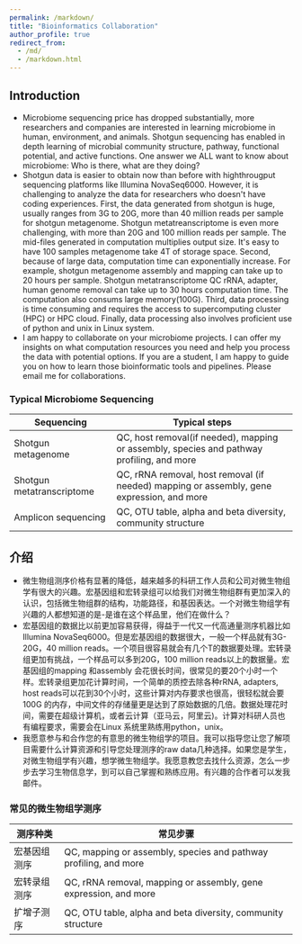 ```yaml
---
permalink: /markdown/
title: "Bioinformatics Collaboration"
author_profile: true
redirect_from: 
  - /md/
  - /markdown.html
---
```


## Introduction

* Microbiome sequencing price has dropped substantially, more researchers and companies are interested in learning microbiome in human, environment, and animals. Shotgun sequencing has enabled in depth learning of microbial community structure, pathway, functional potential, and active functions. One answer we ALL want to know about microbiome: Who is there, what are they doing? 
* Shotgun data is easier to obtain now than before with highthrougput sequencing platforms like Illumina NovaSeq6000. However, it is challenging to analyze the data for researchers who doesn't have coding experiences. First, the data generated from shotgun is huge, usually ranges from 3G to 20G, more than 40 million reads per sample for shotgun metagenome. Shotgun metatreanscriptome is even more challenging, with more than 20G and 100 million reads per sample. The mid-files generated in computation multiplies output size. It's easy to have 100 samples metagenome take 4T of storage space. Second, because of large data, computation time can exponentially increase. For example, shotgun metagenome assembly and mapping can take up to 20 hours per sample. Shotgun metatranscriptome QC rRNA, adapter, human genome removal can take up to 30 hours computation time. The computation also consums large memory(100G). Third, data processing is time consuming and requires the access to supercomputing cluster (HPC) or HPC cloud. Finally, data processing also involves proficient use of python and unix in Linux system.
* I am happy to collaborate on your microbiome projects. I can offer my insights on what computation resources you need and help you process the data with potential options. If you are a student, I am happy to guide you on how to learn those bioinformatic tools and pipelines. Please email me for collaborations. 


### Typical Microbiome Sequencing

| Sequencing         | Typical steps                                                             |
| --------         | ------------------------------------------------------------ |
| Shotgun metagenome| QC, host removal(if needed), mapping or assembly, species and pathway profiling, and more |
| Shotgun metatranscriptome| QC, rRNA removal, host removal (if needed) mapping or assembly, gene expression, and more |
| Amplicon sequencing| QC, OTU table, alpha and beta diversity, community structure|

## 介绍
* 微生物组测序价格有显著的降低，越来越多的科研工作人员和公司对微生物组学有很大的兴趣。宏基因组和宏转录组可以给我们对微生物组群有更加深入的认识，包括微生物组群的结构，功能路径，和基因表达。一个对微生物组学有兴趣的人都想知道的是-是谁在这个样品里，他们在做什么？
* 宏基因组的数据比以前更加容易获得，得益于一代又一代高通量测序机器比如Illumina NovaSeq6000。但是宏基因组的数据很大，一般一个样品就有3G-20G，40 million reads。一个项目很容易就会有几个T的数据要处理。宏转录组更加有挑战，一个样品可以多到20G，100 million reads以上的数据量。宏基因组的mapping 和assembly 会花很长时间，很常见的要20个小时一个样。宏转录组更加花计算时间，一个简单的质控去除各种rRNA, adapters, host reads可以花到30个小时，这些计算对内存要求也很高，很轻松就会要100G 的内存，中间文件的存储量更是达到了原始数据的几倍。数据处理花时间，需要在超级计算机，或者云计算（亚马云，阿里云)。计算对科研人员也有编程要求，需要会在Linux 系统里熟练用python，unix。
* 我愿意参与和合作您的有意思的微生物组学的项目。我可以指导您让您了解项目需要什么计算资源和引导您处理测序的raw data几种选择。如果您是学生，对微生物组学有兴趣，想学微生物组学。我愿意教您去找什么资源，怎么一步步去学习生物信息学，到可以自己掌握和熟练应用。有兴趣的合作者可以发我邮件。


### 常见的微生物组学测序

| 测序种类          | 常见步骤                                                            |
| --------         | ------------------------------------------------------------ |
| 宏基因组测序| QC, mapping or assembly, species and pathway profiling, and more |
| 宏转录组测序| QC, rRNA removal, mapping or assembly, gene expression, and more |
| 扩增子测序| QC, OTU table, alpha and beta diversity, community structure|


